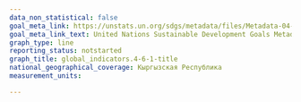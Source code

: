 ```yaml
---
data_non_statistical: false
goal_meta_link: https://unstats.un.org/sdgs/metadata/files/Metadata-04-06-01.pdf
goal_meta_link_text: United Nations Sustainable Development Goals Metadata (PDF 57.8 KB)
graph_type: line
reporting_status: notstarted
graph_title: global_indicators.4-6-1-title
national_geographical_coverage: Кыргызская Республика
measurement_units: 

---
```

